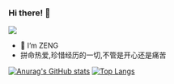 ### Hi there! 👋
![](https://komarev.com/ghpvc/?username=AlexZENGQe&color=brightgreen)

- 🔭 I’m ZENG
- 拼命热爱,珍惜经历的一切,不管是开心还是痛苦

[![Anurag's GitHub stats](https://github-readme-stats.vercel.app/api?username=AlexZENGQ&hide=issues,contribs&show_icons=true&theme=vue)](https://github.com/anuraghazra/github-readme-stats)
[![Top Langs](https://github-readme-stats.vercel.app/api/top-langs/?username=AlexZENGQ&layout=compact)](https://github.com/anuraghazra/github-readme-stats)
